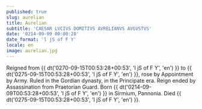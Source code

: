 ```yaml
---
published: true
slug: aurelian
title: Aurelian
subtitle: 'CAESAR LVCIVS DOMITIVS AVRELIANVS AVGVSTVS'
date: '0214-09-09 00:00:28'
date_format: 'l jS of F Y'
locale: en
image: aurelian.jpg
---
```


Reigned from {{ dt('0270-09-15T00:53:28+00:53', 'l jS of F Y', 'en') }} to {{ dt('0275-09-15T00:53:28+00:53', 'l jS of F Y', 'en') }}, rose by Appointment by Army. Ruled in the Gordian dynasty, in the Principate era. Reign ended by Assassination from Praetorian Guard. Born {{ dt('0214-09-09T00:53:28+00:53', 'l jS of F Y', 'en') }} in Sirmium, Pannonia. Died {{ dt('0275-09-15T00:53:28+00:53', 'l jS of F Y', 'en') }}.
